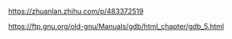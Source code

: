 https://zhuanlan.zhihu.com/p/483372519

https://ftp.gnu.org/old-gnu/Manuals/gdb/html_chapter/gdb_5.html

